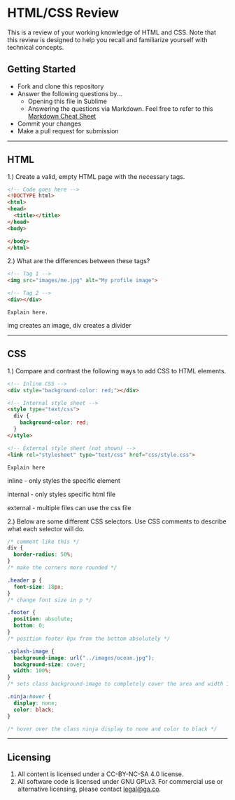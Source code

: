 # HTML/CSS Review

This is a review of your working knowledge of HTML and CSS. Note that this review is designed to help you recall and familiarize yourself with technical concepts.

## Getting Started

* Fork and clone this repository
* Answer the following questions by...
  * Opening this file in Sublime
  * Answering the questions via Markdown. Feel free to refer to this [Markdown Cheat Sheet](https://github.com/adam-p/markdown-here/wiki/Markdown-Cheatsheet)
* Commit your changes
* Make a pull request for submission

---

## HTML

1.) Create a valid, empty HTML page with the necessary tags.

```html
<!-- Code goes here -->
<!DOCTYPE html>
<html>
<head>
  <title></title>
</head>
<body>

</body>
</html>
```

2.) What are the differences between these tags?

```html
<!-- Tag 1 -->
<img src="images/me.jpg" alt="My profile image">

<!-- Tag 2 -->
<div></div>
```

```
Explain here.
```
img creates an image, div creates a divider

---

## CSS

1.) Compare and contrast the following ways to add CSS to HTML elements.

```html
<!-- Inline CSS -->
<div style="background-color: red;"></div>

<!-- Internal style sheet -->
<style type="text/css">
  div {
    background-color: red;
  }
</style>

<!-- External style sheet (not shown) -->
<link rel="stylesheet" type="text/css" href="css/style.css">
```

```
Explain here
```
inline - only styles the specific element

internal - only styles specific html file

external - multiple files can use the css file 

2.) Below are some different CSS selectors. Use CSS comments to describe what each selector will do.

```css
/* comment like this */
div {
  border-radius: 50%;
}
/* make the corners more rounded */

.header p {
  font-size: 18px;
}
/* change font size in p */

.footer {
  position: absolute;
  bottom: 0;
}
/* position footer 0px from the bottom absolutely */

.splash-image {
  background-image: url("../images/ocean.jpg");
  background-size: cover;
  width: 100%;
}
/* sets class background-image to completely cover the area and width 100% of page */

.ninja:hover {
  display: none;
  color: black;
}

/* hover over the class ninja display to none and color to black */


```


---

## Licensing
1. All content is licensed under a CC-BY-NC-SA 4.0 license.
2. All software code is licensed under GNU GPLv3. For commercial use or alternative licensing, please contact legal@ga.co.
